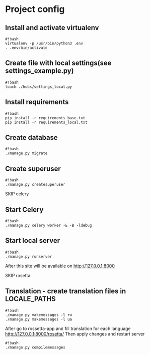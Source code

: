 # Project config #

## Install and activate virtualenv ##

```
#!bash
virtualenv -p /usr/bin/python3 .env
. .env/bin/activate
```

## Create file with local settings(see settings_example.py) ##
```
#!bash
touch ./hubs/settings_local.py
```

## Install requirements ##

```
#!bash
pip install -r requirements_base.txt
pip install -r requirements_local.txt
```

## Create database ##

```
#!bash
./manage.py migrate
```

## Create superuser ##

```
#!bash
./manage.py createsuperuser
```


SKIP celery


## Start Celery ##
```
#!bash
./manage.py celery worker -E -B -ldebug
```

## Start local server ##

```
#!bash
./manage.py runserver
```

After this site will be available on http://127.0.0.1:8000


SKIP rosetta


## Translation - create translation files in LOCALE_PATHS ##
```
#!bash
./manage.py makemessages -l ru
./manage.py makemessages -l ua
```
After go to rossetta-app and fill translation for each language
http://127.0.0.1:8000/rosetta/
Then apply changes and restart server
```
#!bash
./manage.py compilemessages
```


